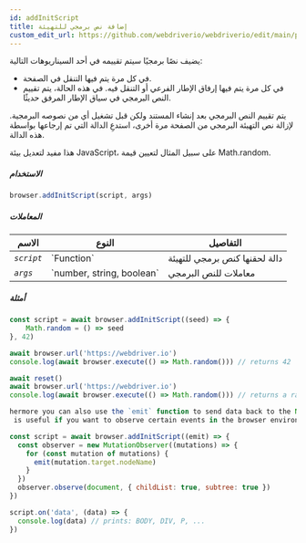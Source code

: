 ```yaml
---
id: addInitScript
title: إضافة نص برمجي للتهيئة
custom_edit_url: https://github.com/webdriverio/webdriverio/edit/main/packages/webdriverio/src/commands/browser/addInitScript.ts
---
```


يضيف نصًا برمجيًا سيتم تقييمه في أحد السيناريوهات التالية:

- في كل مرة يتم فيها التنقل في الصفحة.
- في كل مرة يتم فيها إرفاق الإطار الفرعي أو التنقل فيه. في هذه الحالة، يتم تقييم النص البرمجي في
  سياق الإطار المرفق حديثًا.

يتم تقييم النص البرمجي بعد إنشاء المستند ولكن قبل تشغيل أي من نصوصه البرمجية.
لإزالة نص التهيئة البرمجي من الصفحة مرة أخرى، استدعِ الدالة التي تم
إرجاعها بواسطة هذه الدالة.

هذا مفيد لتعديل بيئة JavaScript، على سبيل المثال لتعيين قيمة Math.random.

##### الاستخدام

```js
browser.addInitScript(script, args)
```

##### المعاملات

<table>
  <thead>
    <tr>
      <th>الاسم</th><th>النوع</th><th>التفاصيل</th>
    </tr>
  </thead>
  <tbody>
    <tr>
      <td><code><var>script</var></code></td>
      <td>`Function`</td>
      <td>دالة لحقنها كنص برمجي للتهيئة</td>
    </tr>
    <tr>
      <td><code><var>args</var></code></td>
      <td>`number, string, boolean`</td>
      <td>معاملات للنص البرمجي</td>
    </tr>
  </tbody>
</table>

##### أمثلة

```js title="addInitScript.js"
const script = await browser.addInitScript((seed) => {
    Math.random = () => seed
}, 42)

await browser.url('https://webdriver.io')
console.log(await browser.execute(() => Math.random())) // returns 42

await reset()
await browser.url('https://webdriver.io')
console.log(await browser.execute(() => Math.random())) // returns a random number

hermore you can also use the `emit` function to send data back to the Node.js environment.
 is useful if you want to observe certain events in the browser environment, e.g.:

```

```js title="addInitScriptWithEmit.js"
const script = await browser.addInitScript((emit) => {
  const observer = new MutationObserver((mutations) => {
    for (const mutation of mutations) {
      emit(mutation.target.nodeName)
    }
  })
  observer.observe(document, { childList: true, subtree: true })
})

script.on('data', (data) => {
  console.log(data) // prints: BODY, DIV, P, ...
})
```